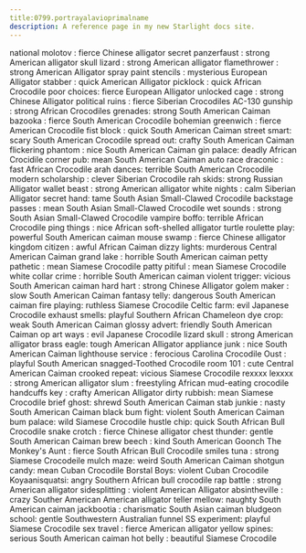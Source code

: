 ```yaml
---
title:0799.portrayalavioprimalname
description: A reference page in my new Starlight docs site.
---
```

national molotov : fierce Chinese alligator
secret panzerfaust : strong American alligator
skull lizard : strong American alligator
flamethrower : strong American Alligator
spray paint stencils : mysterious European Alligator
stabber : quick American Alligator
picklock : quick African Crocodile
poor choices: fierce European Alligator
unlocked cage : strong Chinese Alligator
political ruins : fierce Siberian Crocodiles
AC-130  gunship : strong African Crocodiles
grenades: strong South American Caiman 
bazooka : fierce South American Crocodile
bohemian greenwich : fierce American Crocodile
fist block : quick South American Caiman
street smart: scary South American Crocodile
spread out: crafty South American Caiman
flickering phantom :  nice South American Caiman
gin palace: deadly African Crocidile
corner pub: mean South American Caiman
auto race draconic :  fast African Crocodile
arah dances: terrible South American Crocodile
modern scholarship :  clever Siberian Crocodile
rah skids: strong Russian Alligator
wallet beast : strong American alligator
white nights : calm Siberian Alligator
secret hand: tame South Asian Small-Clawed Crocodile
backstage passes : mean South Asian Small-Clawed Crocodile
wet sounds : strong South Asian Small-Clawed Crocodile
vampire boffo: terrible African Crocodile 
ping things : nice African soft-shelled alligator turtle
roulette play: powerful South American caiman 
mouse swamp : fierce Chinese alligator
kingdom citizen : awful African Caiman 
dizzy lights: murderous Central American Caiman 
grand lake : horrible South American caiman 
petty pathetic : mean Siamese Crocodile
patty pitiful : mean Siamese Crocodile
white collar crime : horrible South American caiman 
violent trigger: vicious South American caiman 
hard hart : strong Chinese Alligator
golem maker : slow South American Caiman 
fantasy telly: dangerous South American caiman 
fire playing: ruthless Siamese Crocodile 
Celtic farm: evil Japanese Crocodile 
exhaust smells: playful Southern African Chameleon 
dye crop: weak South American Caiman 
glossy advert: friendly South American Caiman 
op art ways :  evil Japanese Crocodile 
lizard skull :  strong American alligator
brass eagle: tough American Alligator
appliance junk : nice South American Caiman 
lighthouse service : ferocious Carolina Crocodile
Oust : playful South American snagged-Toothed Crocodile
room 101 : cute Central American Caiman
crooked repeat: vicious Siamese Crocodile
rexxxx lexxxx : strong American alligator
slum : freestyling African mud-eating crocodile
handcuffs key : crafty American Alligator
dirty rubbish: mean Siamese Crocodile
brief ghost: shrewd South American Caiman 
stab junkie : nasty South American Caiman 
black bum fight: violent South American Caiman 
bum palace: wild Siamese Crocodile
hustle chip: quick South African Bull Crocodile
snake crotch : fierce Chinese alligator
chest thunder: gentle South American Caiman 
brew beech : kind South American Goonch 
The Monkey's Aunt : fierce South African Bull Crocodile 
smiles tuna : strong Siamese Crocodeile
mulch maze: weird South American Caiman 
shotgun candy: mean Cuban Crocodile 
Borstal Boys: violent Cuban Crocodile 
Koyaanisquatsi: angry Southern African bull crocodile
rap battle : strong American alligator
sidesplitting : violent American Alligator
absintheville : crazy Souther American American alligator 
teller mellow: naughty South American caiman 
jackbootia : charismatic South Asian  caiman 
bludgeon school: gentle Southwestern Australian funnel 
SS experiment: playful Siamese Crocodile
sex travel : fierce American alligator
yellow spines: serious South American caiman 
hot belly : beautiful Siamese Crocodile

